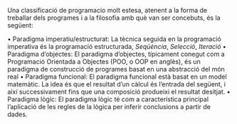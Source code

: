 Una classificació de programacio molt estesa, atenent a la forma de treballar dels programes i  a la filosofia amb què
van ser concebuts, és la següent:

• Paradigma imperatiu/estructurat: La tècnica seguida en la programació imperativa és la programació estructurada, _Seqüència_,
_Selecció_, _Iteració_
• Paradigma d’objectes: El paradigma d’objectes, típicament conegut com a Programació Orientada
a Objectes (POO, o OOP en anglès), és un paradigma de construcció de
programes basat en una abstracció del món real
• Paradigma funcional: El paradigma funcional està basat en un model matemàtic. La idea és que
el resultat d’un càlcul és l’entrada del següent, i així successivament fins que
una composició produeixi el resultat desitjat.
• Paradigma lògic: El paradigma lògic té com a característica principal l’aplicació de les regles
de la lògica per inferir conclusions a partir de dades.


